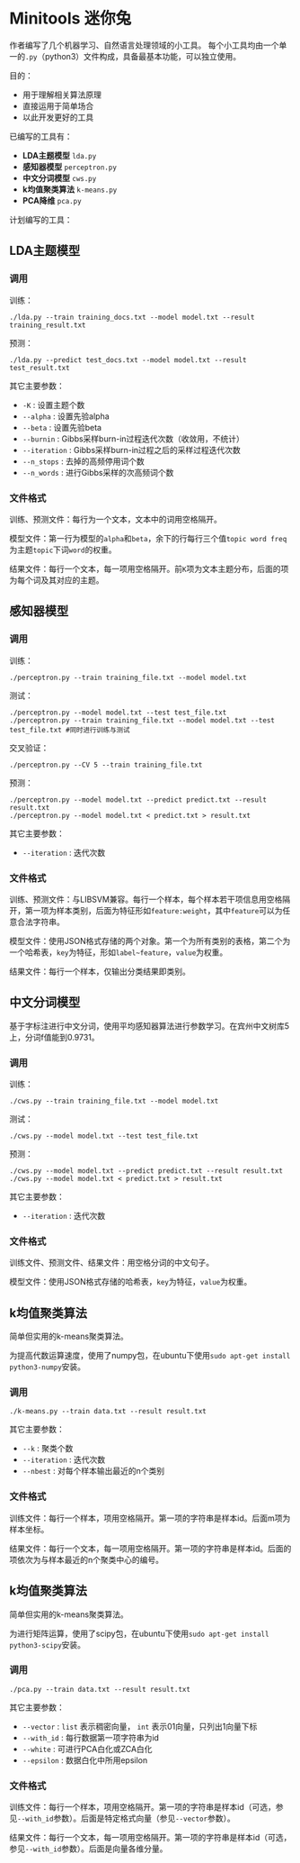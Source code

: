 Minitools 迷你兔
================

作者编写了几个机器学习、自然语言处理领域的小工具。
每个小工具均由一个单一的`.py`（python3）文件构成，具备最基本功能，可以独立使用。

目的：
* 用于理解相关算法原理
* 直接运用于简单场合
* 以此开发更好的工具

已编写的工具有：
* **LDA主题模型** `lda.py`
* **感知器模型** `perceptron.py`
* **中文分词模型** `cws.py`
* **k均值聚类算法** `k-means.py`
* **PCA降维** `pca.py`

计划编写的工具： 


LDA主题模型
-----------

### 调用

训练：

    ./lda.py --train training_docs.txt --model model.txt --result training_result.txt

预测：

    ./lda.py --predict test_docs.txt --model model.txt --result test_result.txt

其它主要参数：
* `-K` : 设置主题个数
* `--alpha` : 设置先验alpha
* `--beta` : 设置先验beta
* `--burnin` : Gibbs采样burn-in过程迭代次数（收敛用，不统计）
* `--iteration` : Gibbs采样burn-in过程之后的采样过程迭代次数
* `--n_stops` : 去掉的高频停用词个数
* `--n_words` : 进行Gibbs采样的次高频词个数

### 文件格式

训练、预测文件：每行为一个文本，文本中的词用空格隔开。

模型文件：第一行为模型的`alpha`和`beta`，余下的行每行三个值`topic word freq`为主题`topic`下词`word`的权重。

结果文件：每行一个文本，每一项用空格隔开。前`K`项为文本主题分布，后面的项为每个词及其对应的主题。

感知器模型
----------

### 调用

训练：

    ./perceptron.py --train training_file.txt --model model.txt

测试：

    ./perceptron.py --model model.txt --test test_file.txt
    ./perceptron.py --train training_file.txt --model model.txt --test test_file.txt #同时进行训练与测试

交叉验证：

    ./perceptron.py --CV 5 --train training_file.txt

预测：

    ./perceptron.py --model model.txt --predict predict.txt --result result.txt
    ./perceptron.py --model model.txt < predict.txt > result.txt

其它主要参数：
* `--iteration` : 迭代次数

### 文件格式

训练、预测文件：与LIBSVM兼容。每行一个样本，每个样本若干项信息用空格隔开，第一项为样本类别，后面为特征形如`feature:weight`，其中`feature`可以为任意合法字符串。

模型文件：使用JSON格式存储的两个对象。第一个为所有类别的表格，第二个为一个哈希表，`key`为特征，形如`label~feature`，`value`为权重。

结果文件：每行一个样本，仅输出分类结果即类别。


中文分词模型
------------

基于字标注进行中文分词，使用平均感知器算法进行参数学习。在宾州中文树库5上，分词f值能到0.9731。

### 调用

训练：

    ./cws.py --train training_file.txt --model model.txt

测试：

    ./cws.py --model model.txt --test test_file.txt

预测：

    ./cws.py --model model.txt --predict predict.txt --result result.txt
    ./cws.py --model model.txt < predict.txt > result.txt

其它主要参数：
* `--iteration` : 迭代次数

### 文件格式

训练文件、预测文件、结果文件：用空格分词的中文句子。

模型文件：使用JSON格式存储的哈希表，`key`为特征，`value`为权重。

k均值聚类算法
-------------

简单但实用的k-means聚类算法。

为提高代数运算速度，使用了numpy包，在ubuntu下使用`sudo apt-get install python3-numpy`安装。

### 调用

    ./k-means.py --train data.txt --result result.txt


其它主要参数：
* `--k` : 聚类个数
* `--iteration` : 迭代次数
* `--nbest` : 对每个样本输出最近的n个类别

### 文件格式

训练文件：每行一个样本，项用空格隔开。第一项的字符串是样本id。后面m项为样本坐标。

结果文件：每行一个文本，每一项用空格隔开。第一项的字符串是样本id。后面的项依次为与样本最近的n个聚类中心的编号。

k均值聚类算法
-------------

简单但实用的k-means聚类算法。

为进行矩阵运算，使用了scipy包，在ubuntu下使用`sudo apt-get install python3-scipy`安装。

### 调用

    ./pca.py --train data.txt --result result.txt


其它主要参数：

* `--vector` : `list` 表示稠密向量， `int` 表示01向量，只列出1向量下标
* `--with_id` : 每行数据第一项字符串为id
* `--white` : 可进行PCA白化或ZCA白化
* `--epsilon` : 数据白化中所用epsilon

### 文件格式

训练文件：每行一个样本，项用空格隔开。第一项的字符串是样本id（可选，参见`--with_id`参数）。后面是特定格式向量（参见`--vector`参数）。

结果文件：每行一个文本，每一项用空格隔开。第一项的字符串是样本id（可选，参见`--with_id`参数）。后面是向量各维分量。
